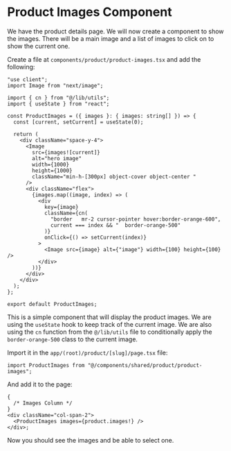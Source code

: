 # Product Images Component

We have the product details page. We will now create a component to show the images. There will be a main image and a list of images to click on to show the current one.

Create a file at `components/product/product-images.tsx` and add the following:

```tsx
"use client";
import Image from "next/image";

import { cn } from "@/lib/utils";
import { useState } from "react";

const ProductImages = ({ images }: { images: string[] }) => {
  const [current, setCurrent] = useState(0);

  return (
    <div className="space-y-4">
      <Image
        src={images![current]}
        alt="hero image"
        width={1000}
        height={1000}
        className="min-h-[300px] object-cover object-center "
      />
      <div className="flex">
        {images.map((image, index) => (
          <div
            key={image}
            className={cn(
              "border   mr-2 cursor-pointer hover:border-orange-600",
              current === index && "  border-orange-500"
            )}
            onClick={() => setCurrent(index)}
          >
            <Image src={image} alt={"image"} width={100} height={100} />
          </div>
        ))}
      </div>
    </div>
  );
};

export default ProductImages;
```

This is a simple component that will display the product images. We are using the `useState` hook to keep track of the current image. We are also using the `cn` function from the `@/lib/utils` file to conditionally apply the `border-orange-500` class to the current image.

Import it in the `app/(root)/product/[slug]/page.tsx` file:

```tsx
import ProductImages from "@/components/shared/product/product-images";
```

And add it to the page:

```tsx
{
  /* Images Column */
}
<div className="col-span-2">
  <ProductImages images={product.images!} />
</div>;
```

Now you should see the images and be able to select one.
